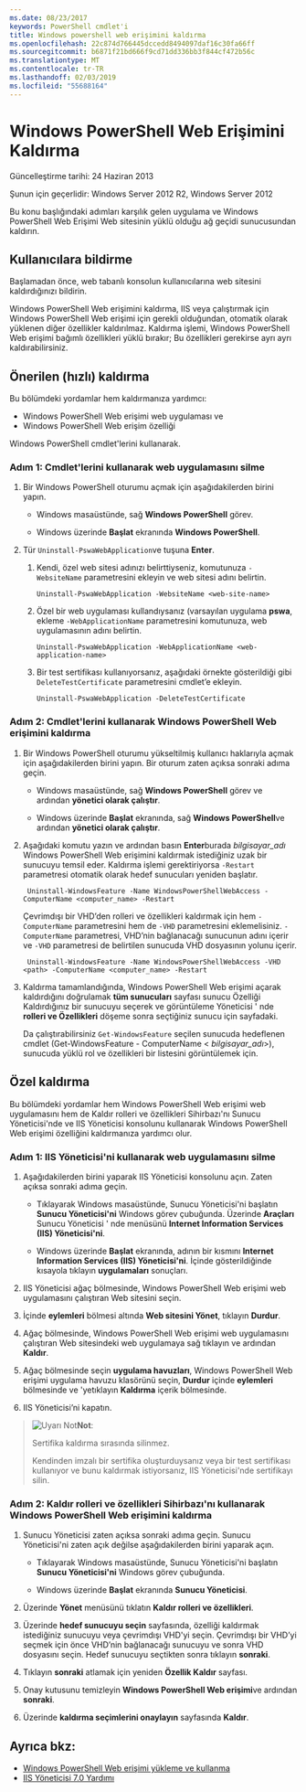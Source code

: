 ```yaml
---
ms.date: 08/23/2017
keywords: PowerShell cmdlet'i
title: Windows powershell web erişimini kaldırma
ms.openlocfilehash: 22c874d766445dccedd8494097daf16c30fa66ff
ms.sourcegitcommit: b6871f21bd666f9cd71dd336bb3f844cf472b56c
ms.translationtype: MT
ms.contentlocale: tr-TR
ms.lasthandoff: 02/03/2019
ms.locfileid: "55688164"
---
```

# <a name="uninstall-windows-powershell-web-access"></a>Windows PowerShell Web Erişimini Kaldırma

Güncelleştirme tarihi: 24 Haziran 2013

Şunun için geçerlidir: Windows Server 2012 R2, Windows Server 2012

Bu konu başlığındaki adımları karşılık gelen uygulama ve Windows PowerShell Web Erişimi Web sitesinin yüklü olduğu ağ geçidi sunucusundan kaldırın.

## <a name="notify-users"></a>Kullanıcılara bildirme

Başlamadan önce, web tabanlı konsolun kullanıcılarına web sitesini kaldırdığınızı bildirin.

Windows PowerShell Web erişimini kaldırma, IIS veya çalıştırmak için Windows PowerShell Web erişimi için gerekli olduğundan, otomatik olarak yüklenen diğer özellikler kaldırılmaz.
Kaldırma işlemi, Windows PowerShell Web erişimi bağımlı özellikleri yüklü bırakır; Bu özellikleri gerekirse ayrı ayrı kaldırabilirsiniz.

## <a name="recommended-quick-uninstallation"></a>Önerilen (hızlı) kaldırma

Bu bölümdeki yordamlar hem kaldırmanıza yardımcı:

- Windows PowerShell Web erişimi web uygulaması ve
- Windows PowerShell Web erişim özelliği

Windows PowerShell cmdlet'lerini kullanarak.

### <a name="step-1-delete-the-web-application-using-cmdlets"></a>Adım 1: Cmdlet'lerini kullanarak web uygulamasını silme

1. Bir Windows PowerShell oturumu açmak için aşağıdakilerden birini yapın.

    -   Windows masaüstünde, sağ **Windows PowerShell** görev.

    -   Windows üzerinde **Başlat** ekranında **Windows PowerShell**.

2. Tür `Uninstall-PswaWebApplication`ve tuşuna **Enter**.
   1. Kendi, özel web sitesi adınızı belirttiyseniz, komutunuza `-WebsiteName` parametresini ekleyin ve web sitesi adını belirtin.

        `Uninstall-PswaWebApplication -WebsiteName <web-site-name>`
   1. Özel bir web uygulaması kullandıysanız (varsayılan uygulama **pswa**, ekleme `-WebApplicationName` parametresini komutunuza, web uygulamasının adını belirtin.

        `Uninstall-PswaWebApplication -WebApplicationName <web-application-name>`
   1. Bir test sertifikası kullanıyorsanız, aşağıdaki örnekte gösterildiği gibi `DeleteTestCertificate` parametresini cmdlet’e ekleyin.

        `Uninstall-PswaWebApplication -DeleteTestCertificate`

### <a name="step-2-uninstall-windows-powershell-web-access-using-cmdlets"></a>Adım 2: Cmdlet'lerini kullanarak Windows PowerShell Web erişimini kaldırma

1. Bir Windows PowerShell oturumu yükseltilmiş kullanıcı haklarıyla açmak için aşağıdakilerden birini yapın. Bir oturum zaten açıksa sonraki adıma geçin.

    -   Windows masaüstünde, sağ **Windows PowerShell** görev ve ardından **yönetici olarak çalıştır**.

    -   Windows üzerinde **Başlat** ekranında, sağ **Windows PowerShell**ve ardından **yönetici olarak çalıştır**.

1. Aşağıdaki komutu yazın ve ardından basın **Enter**burada *bilgisayar_adı* Windows PowerShell Web erişimini kaldırmak istediğiniz uzak bir sunucuyu temsil eder. Kaldırma işlemi gerektiriyorsa `-Restart` parametresi otomatik olarak hedef sunucuları yeniden başlatır.

        Uninstall-WindowsFeature -Name WindowsPowerShellWebAccess -ComputerName <computer_name> -Restart

    Çevrimdışı bir VHD’den rolleri ve özellikleri kaldırmak için hem `-ComputerName` parametresini hem de `-VHD` parametresini eklemelisiniz. `-ComputerName` parametresi, VHD’nin bağlanacağı sunucunun adını içerir ve `-VHD` parametresi de belirtilen sunucuda VHD dosyasının yolunu içerir.

        Uninstall-WindowsFeature -Name WindowsPowerShellWebAccess -VHD <path> -ComputerName <computer_name> -Restart

1. Kaldırma tamamlandığında, Windows PowerShell Web erişimi açarak kaldırdığını doğrulamak **tüm sunucuları** sayfası sunucu Özelliği Kaldırdığınız bir sunucuyu seçerek ve görüntüleme Yöneticisi ' nde **rolleri ve Özellikleri** döşeme sonra seçtiğiniz sunucu için sayfadaki.

    Da çalıştırabilirsiniz `Get-WindowsFeature` seçilen sunucuda hedeflenen cmdlet (Get-WindowsFeature - ComputerName &lt; *bilgisayar_adı*&gt;), sunucuda yüklü rol ve özellikleri bir listesini görüntülemek için.

## <a name="custom-uninstallation"></a>Özel kaldırma

Bu bölümdeki yordamlar hem Windows PowerShell Web erişimi web uygulamasını hem de Kaldır rolleri ve özellikleri Sihirbazı'nı Sunucu Yöneticisi'nde ve IIS Yöneticisi konsolunu kullanarak Windows PowerShell Web erişimi özelliğini kaldırmanıza yardımcı olur.

### <a name="step-1-delete-the-web-application-using-iis-manager"></a>Adım 1: IIS Yöneticisi'ni kullanarak web uygulamasını silme


1. Aşağıdakilerden birini yaparak IIS Yöneticisi konsolunu açın. Zaten açıksa sonraki adıma geçin.

    -   Tıklayarak Windows masaüstünde, Sunucu Yöneticisi'ni başlatın **Sunucu Yöneticisi'ni** Windows görev çubuğunda. Üzerinde **Araçları** Sunucu Yöneticisi ' nde menüsünü **Internet Information Services (IIS) Yöneticisi'ni**.

    -   Windows üzerinde **Başlat** ekranında, adının bir kısmını **Internet Information Services (IIS) Yöneticisi'ni**. İçinde gösterildiğinde kısayola tıklayın **uygulamaları** sonuçları.

1. IIS Yöneticisi ağaç bölmesinde, Windows PowerShell Web erişimi web uygulamasını çalıştıran Web sitesini seçin.

1. İçinde **eylemleri** bölmesi altında **Web sitesini Yönet**, tıklayın **Durdur**.

1. Ağaç bölmesinde, Windows PowerShell Web erişimi web uygulamasını çalıştıran Web sitesindeki web uygulamaya sağ tıklayın ve ardından **Kaldır**.

1. Ağaç bölmesinde seçin **uygulama havuzları**, Windows PowerShell Web erişimi uygulama havuzu klasörünü seçin, **Durdur** içinde **eylemleri** bölmesinde ve 'yetıklayın **Kaldırma** içerik bölmesinde.

1. IIS Yöneticisi’ni kapatın.

> ![Uyarı Not](images/SecurityNote.jpeg)**Not**:
>
> Sertifika kaldırma sırasında silinmez.
>
> Kendinden imzalı bir sertifika oluşturduysanız veya bir test sertifikası kullanıyor ve bunu kaldırmak istiyorsanız, IIS Yöneticisi'nde sertifikayı silin.

### <a name="step-2-uninstall-windows-powershell-web-access-using-the-remove-roles-and-features-wizard"></a>Adım 2: Kaldır rolleri ve özellikleri Sihirbazı'nı kullanarak Windows PowerShell Web erişimini kaldırma

1. Sunucu Yöneticisi zaten açıksa sonraki adıma geçin. Sunucu Yöneticisi'ni zaten açık değilse aşağıdakilerden birini yaparak açın.

    -   Tıklayarak Windows masaüstünde, Sunucu Yöneticisi'ni başlatın **Sunucu Yöneticisi'ni** Windows görev çubuğunda.

    -   Windows üzerinde **Başlat** ekranında **Sunucu Yöneticisi**.

1. Üzerinde **Yönet** menüsünü tıklatın **Kaldır rolleri ve özellikleri**.

1. Üzerinde **hedef sunucuyu seçin** sayfasında, özelliği kaldırmak istediğiniz sunucuyu veya çevrimdışı VHD'yi seçin. Çevrimdışı bir VHD’yi seçmek için önce VHD’nin bağlanacağı sunucuyu ve sonra VHD dosyasını seçin. Hedef sunucuyu seçtikten sonra tıklayın **sonraki**.

1. Tıklayın **sonraki** atlamak için yeniden **Özellik Kaldır** sayfası.

1. Onay kutusunu temizleyin **Windows PowerShell Web erişimi**ve ardından **sonraki**.

1. Üzerinde **kaldırma seçimlerini onaylayın** sayfasında **Kaldır**.

## <a name="see-also"></a>Ayrıca bkz:

- [Windows PowerShell Web erişimi yükleme ve kullanma](install-and-use-windows-powershell-web-access.md)
- [IIS Yöneticisi 7.0 Yardımı](https://technet.microsoft.com/library/cc732664.aspx)